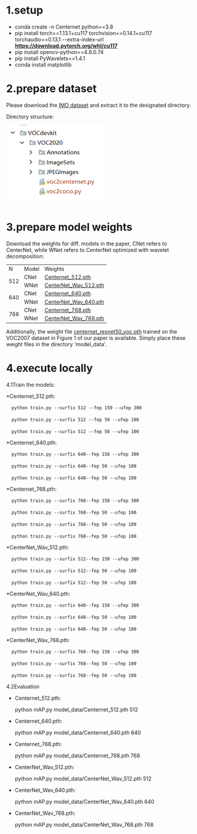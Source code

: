 # 1.setup
* conda create -n Centernet python==3.8
* pip install torch==1.13.1+cu117 torchvision==0.14.1+cu117 torchaudio==0.13.1 --extra-index-url <b>https://download.pytorch.org/whl/cu117</b>
* pip install opencv-python==4.8.0.74
* pip install PyWavelets==1.4.1
* conda install matplotlib

# 2.prepare dataset

Please download the <a href ="https://drive.google.com/file/d/1QMtD2NGD02hkylJ2hQB0x5JjKtursx4O/view?usp=drive_link">IMO dataset</a> and extract it to the designated directory.

Directory structure:

<img src="image1.png" id="image1">

# 3.prepare model weights


Download the weights for diff. models in the paper, CNet refers to CenterNet, while WNet refers to CenterNet optimized with wavelet decomposition:

<table id="table1">
<tr>
<td>N</td>
<td>Model</td>
<td>Weights</td>
</tr>
<tr>
<td rowspan="2">512</td>
<td>CNet</td>
<td><a href="https://drive.google.com/file/d/1oHSXN8xyaEvMSumZK2l2De7odXUR1QDg/view?usp=drive_link">Centernet_512.pth</a></td>
</tr>
<tr>
<td>WNet</td>
<td><a href="https://drive.google.com/file/d/1V2SddvfayJOnbqwaGb5tk46sLJ9X1o77/view?usp=drive_link">CenterNet_Wav_512.pth</a></td>
</tr>
<tr>
<td rowspan="2">640</td>
<td>CNet</td>
<td><a href="https://drive.google.com/file/d/14oR-u-2HaMo2s4n5h8LElAYDYv4KJiws/view?usp=drive_link">Centernet_640.pth</a></td>
</tr>
<tr>
<td>WNet</td>
<td><a href="https://drive.google.com/file/d/1pPnlxtIWj0POb-ZfL1KBg3gZ5KEK8odn/view?usp=drive_link">CenterNet_Wav_640.pth</a></td>
</tr>
<tr>
<td rowspan="2">768</td>
<td>CNet</td>
<td><a href="https://drive.google.com/file/d/1uTd5KG-M84pM7p-eCkHN54q2n3IkJDNj/view?usp=drive_link">Centernet_768.pth</a></td>
</tr>
<tr>
<td>WNet</td>
<td><a href="https://drive.google.com/file/d/1TldBXWe7NNtuYZ3MK4tWeDU_f8SQZxvI/view?usp=drive_link">CenterNet_Wav_768.pth</a></td>
</tr>
</table>

Additionally, the weight file <a href="https://drive.google.com/file/d/1H9PRxYhp2UXEY6G6IejgoaE_DEJQs1nx/view?usp=drive_link">centernet_resnet50_voc.pth</a> trained on the VOC2007 dataset in Figure 1 of our paper is available. Simply place these weight files in the directory 'model_data'.

# 4.execute locally

4.1Train the models:

*Centernet_512.pth:

      python train.py --surfix 512 --fep 150 --ufep 300
      
      python train.py --surfix 512 --fep 50 --ufep 100
      
      python train.py --surfix 512 --fep 50 --ufep 100

*Centernet_640.pth:

      python train.py --surfix 640--fep 150 --ufep 300
      
      python train.py --surfix 640--fep 50 --ufep 100
      
      python train.py --surfix 640--fep 50 --ufep 100

*Centernet_768.pth:

      python train.py --surfix 768--fep 150 --ufep 300
      
      python train.py --surfix 768--fep 50 --ufep 100
      
      python train.py --surfix 768--fep 50 --ufep 100
      
      python train.py --surfix 768--fep 50 --ufep 100

*CenterNet_Wav_512.pth:

      python train.py --surfix 512--fep 150 --ufep 300
      
      python train.py --surfix 512--fep 50 --ufep 100
      
      python train.py --surfix 512--fep 50 --ufep 100

*CenterNet_Wav_640.pth:

      python train.py --surfix 640--fep 150 --ufep 300
      
      python train.py --surfix 640--fep 50 --ufep 100
      
      python train.py --surfix 640--fep 50 --ufep 100

*CenterNet_Wav_768.pth:

      python train.py --surfix 768--fep 150 --ufep 300
      
      python train.py --surfix 768--fep 50 --ufep 100
      
      python train.py --surfix 768--fep 50 --ufep 100

4.2Evaluation

* Centernet_512.pth:

    python mAP.py model_data/Centernet_512.pth 512  

* Centernet_640.pth:

    python mAP.py model_data/Centernet_640.pth 640

* Centernet_768.pth:

    python mAP.py model_data/Centernet_768.pth 768

* CenterNet_Wav_512.pth:

    python mAP.py model_data/CenterNet_Wav_512.pth 512

* CenterNet_Wav_640.pth:

    python mAP.py model_data/CenterNet_Wav_640.pth 640

* CenterNet_Wav_768.pth:

    python mAP.py model_data/CenterNet_Wav_768.pth 768
